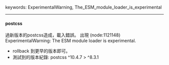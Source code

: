 keywords: ExperimentalWarning, The_ESM_module_loader_is_experimental

---
#### postcss
過新版本的postcss造成，載入錯誤。
出現 (node:1121148) ExperimentalWarning: The ESM module loader is experimental.

* rollback 到更早的版本即可。
* 測試到的版本紀錄: postcss ^10.4.7 > ^8.3.1